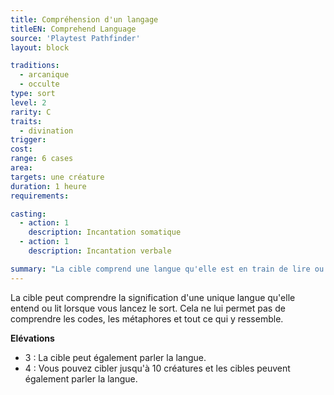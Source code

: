 ```yaml
---
title: Compréhension d'un langage
titleEN: Comprehend Language
source: 'Playtest Pathfinder'
layout: block

traditions:
  - arcanique
  - occulte
type: sort
level: 2
rarity: C
traits:
  - divination
trigger: 
cost: 
range: 6 cases
area: 
targets: une créature
duration: 1 heure
requirements: 

casting:
  - action: 1
    description: Incantation somatique
  - action: 1
    description: Incantation verbale

summary: "La cible comprend une langue qu'elle est en train de lire ou d'entendre."
---
```

La cible peut comprendre la signification d'une unique langue qu'elle entend ou lit lorsque vous lancez le sort. Cela ne lui permet pas de comprendre les codes, les métaphores et tout ce qui y ressemble.

**Elévations**
* 3 : La cible peut également parler la langue.
* 4 : Vous pouvez cibler jusqu'à 10 créatures et les cibles peuvent également parler la langue.
